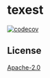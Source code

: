 # texest

[![codecov](https://codecov.io/gh/autopp/texest/graph/badge.svg?token=TMBNHI2I9F)](https://codecov.io/gh/autopp/texest)

## License

[Apache-2.0](LICENSE)

